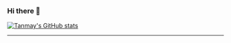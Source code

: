 ### Hi there 👋


[![Tanmay's GitHub stats](https://github-readme-stats.vercel.app/api?username=TMahato&bg_color=172030&title_color=00FFFF&show_icons=true&hide_border=true&text_color=fff&icon_color=E0FFFF)](https://github.com/TMahato)

---

<!-- ![Tanmay's GitHub Activity Graph](https://activity-graph.herokuapp.com/graph?username=TMahato&theme=rogue&hide_border=true&area=true)

--- -->
